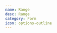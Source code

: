 ```yaml
---
name: Range
desc: Range
category: Form
icon: options-outline
---
```


<core-knobs element="core-range">
  <core-range sensitivity="0.8" step="1" value="10"><core-range>
</core-knobs>
